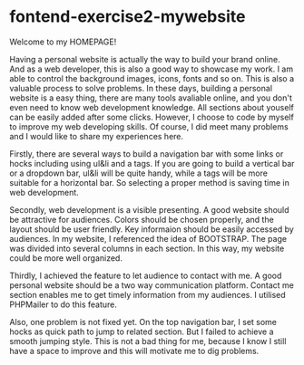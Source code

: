 # fontend-exercise2-mywebsite
Welcome to my HOMEPAGE!

Having a personal website is actually the way to build your brand online. And as a web developer, this is also a good way to showcase my work. I am able to control the background images, icons, fonts and so on. This is also a valuable process to solve problems. In these days, building a personal website is a easy thing, there are many tools avaliable online, and you don't even need to know web development knowledge. All sections about youself can be easily added after some clicks. However, I choose to code by myself to improve my web developing skills. Of course, I did meet many problems and I would like to share my experiences here.

Firstly, there are several ways to build a navigation bar with some links or hocks including using ul&li and a tags. If you are going to build a vertical bar or a dropdown bar, ul&li will be quite handy, while a tags will be more suitable for a horizontal bar. So selecting a proper method is saving time in web development.

Secondly, web development is a visible presenting. A good website should be attractive for audiences. Colors should be chosen properly, and the layout should be user friendly. Key informaion should be easily accessed by audiences. In my website, I referenced the idea of BOOTSTRAP. The page was divided into several columns in each section. In this way, my website could be more well organized. 

Thirdly, I achieved the feature to let audience to contact with me. A good personal website should be a two way communication platform. Contact me section enables me to get timely information from my audiences. I utilised PHPMailer to do this feature. 

Also, one problem is not fixed yet. On the top navigation bar, I set some hocks as quick path to jump to related section. But I failed to achieve a smooth jumping style. This is not a bad thing for me, because I know I still have a space to improve and this will motivate me to dig problems.

